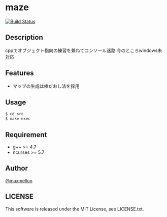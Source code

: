 # maze

[![Build Status](https://travis-ci.org/MaxMEllon/maze.svg?branch=master)](https://travis-ci.org/MaxMEllon/maze)

## Description

cppでオブジェクト指向の練習を兼ねてコンソール迷路
今のところwindows未対応

## Features

- マップの生成は棒だおし法を採用

## Usage

```sh
$ cd src
$ make exec
```

## Requirement

- g++ >= 4.7
- ncurses >= 5.7

## Author

[@maxmellon](https://github.com/MaxMEllon)

## LICENSE

This software is released under the MIT License, see LICENSE.txt.
